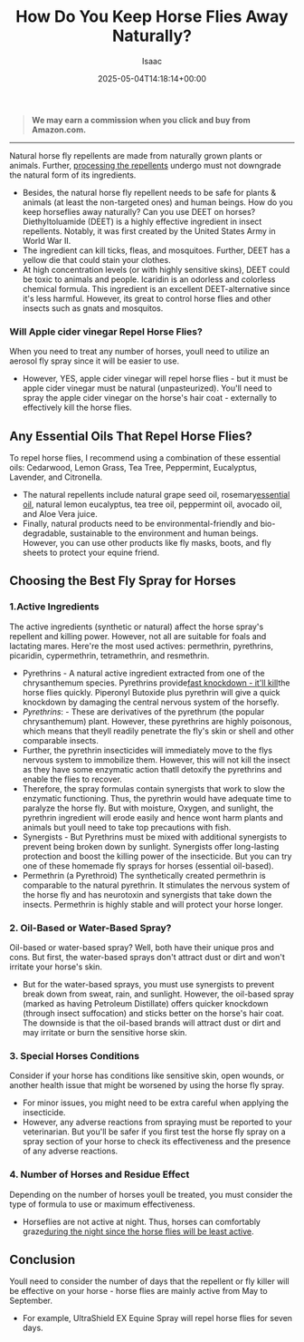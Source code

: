﻿---
author: Isaac
layout: post
title: How Do You Keep Horse Flies Away Naturally?
date: '2025-05-04T14:18:14+00:00'
categories:
- Flies
- Guide
tags: []
slug: /how-do-you-keep-horse-flies-away-naturally/
lastmod: 2025-05-07T12:21:27+03:00
---
> **We may earn a commission when you click and buy from Amazon.com.**
>

---
Natural horse fly repellents are made from naturally grown plants or animals. Further,
[processing the repellents](https://pestpolicy.com/best-fly-spray-for-horses/)
undergo must not downgrade the natural form of its ingredients.
- Besides, the natural horse fly repellent needs to be safe for plants & animals (at least the non-targeted ones) and human beings.
How do you keep horseflies away naturally? Can you use DEET on horses? Diethyltoluamide (DEET) is a highly effective ingredient in insect repellents. Notably, it was first created by the United States Army in World War II.
- The ingredient can kill ticks, fleas, and mosquitoes. Further, DEET has a yellow die that could stain your clothes.
- At high concentration levels (or with highly sensitive skins), DEET could be toxic to animals and people. Icaridin is an odorless and colorless chemical formula.
This ingredient is an excellent DEET-alternative since it's less harmful. However, its great to control horse flies and other insects such as gnats and mosquitos.
### Will Apple cider vinegar Repel Horse Flies?
When you need to treat any number of horses, youll need to utilize an aerosol fly spray since it will be easier to use.
- However, YES, apple cider vinegar will repel horse flies - but it must be apple cider vinegar must be natural (unpasteurized).
You'll need to spray the apple cider vinegar on the horse's hair coat - externally to effectively kill the horse flies.
## Any Essential Oils That Repel Horse Flies?
To repel horse flies, I recommend using a combination of these essential oils: Cedarwood, Lemon Grass, Tea Tree, Peppermint, Eucalyptus, Lavender, and Citronella.
- The natural repellents include natural grape seed oil, rosemary[essential oil](https://pestpolicy.com/essential-oils-for-bed-bugs/), natural lemon eucalyptus, tea tree oil, peppermint oil, avocado oil, and Aloe Vera juice.
- Finally, natural products need to be environmental-friendly and bio-degradable, sustainable to the environment and human beings.
However, you can use other products like fly masks, boots, and fly sheets to protect your equine friend.
## Choosing the Best Fly Spray for Horses
### 1.Active Ingredients
The active ingredients (synthetic or natural) affect the horse spray's repellent and killing power. However, not all are suitable for foals and lactating mares.
Here're the most used actives: permethrin, pyrethrins, picaridin, cypermethrin, tetramethrin, and resmethrin.
- Pyrethrins - A natural active ingredient extracted from one of the chrysanthemum species. Pyrethrins provide[fast knockdown - it'll kill](https://pestpolicy.com/how-to-get-rid-of-ground-bees/)the horse flies quickly. Piperonyl Butoxide plus pyrethrin will give a quick knockdown by damaging the central nervous system of the horsefly.
- *Pyrethrins*: - These are derivatives of the pyrethrum (the popular chrysanthemum) plant. However, these pyrethrins are highly poisonous, which means that theyll readily penetrate the fly's skin or shell and other comparable insects.
- Further, the pyrethrin insecticides will immediately move to the flys nervous system to immobilize them. However, this will not kill the insect as they have some enzymatic action thatll detoxify the pyrethrins and enable the flies to recover.
- Therefore, the spray formulas contain synergists that work to slow the enzymatic functioning. Thus, the pyrethrin would have adequate time to paralyze the horse fly. But with moisture, Oxygen, and sunlight, the pyrethrin ingredient will erode easily and hence wont harm plants and animals  but youll need to take top precautions with fish.
- Synergists - But Pyrethrins must be mixed with additional synergists to prevent being broken down by sunlight. Synergists offer long-lasting protection and boost the killing power of the insecticide. But you can try one of these homemade fly sprays for horses (essential oil-based).
- Permethrin (a Pyrethroid)  The synthetically created permethrin is comparable to the natural pyrethrin. It stimulates the nervous system of the horse fly and has neurotoxin and synergists that take down the insects. Permethrin is highly stable and will protect your horse longer.
### 2. Oil-Based or Water-Based Spray?
Oil-based or water-based spray? Well, both have their unique pros and cons. But first, the water-based sprays don't attract dust or dirt and won't irritate your horse's skin.
- But for the water-based sprays, you must use synergists to prevent break down from sweat, rain, and sunlight.
However, the oil-based spray (marked as having Petroleum Distillate) offers quicker knockdown (through insect suffocation) and sticks better on the horse's hair coat.
The downside is that the oil-based brands will attract dust or dirt and may irritate or burn the sensitive horse skin.
### 3. Special Horses Conditions
Consider if your horse has conditions like sensitive skin, open wounds, or another health issue that might be worsened by using the horse fly spray.
- For minor issues, you might need to be extra careful when applying the insecticide.
- However, any adverse reactions from spraying must be reported to your veterinarian.
But you'll be safer if you first test the horse fly spray on a spray section of your horse to check its effectiveness and the presence of any adverse reactions.
### 4. Number of Horses and Residue Effect
Depending on the number of horses youll be treated, you must consider the type of formula to use or maximum effectiveness.
- Horseflies are not active at night. Thus, horses can comfortably graze[during the night since the horse flies will be least active](https://entomology.ca.uky.edu/ef511).
## Conclusion
Youll need to consider the number of days that the repellent or fly killer will be effective on your horse - horse flies are mainly active from May to September.
- For example, UltraShield EX Equine Spray will repel horse flies for seven days.
